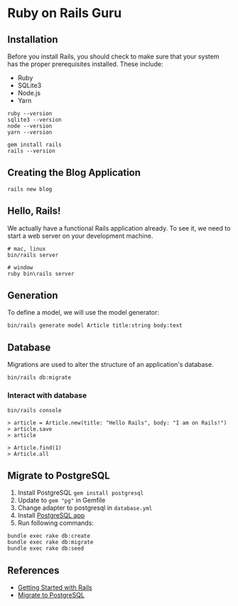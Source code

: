# Ruby on Rails Guru

## Installation
Before you install Rails, you should check to make sure that your system has the proper prerequisites installed. These include:
- Ruby
- SQLite3
- Node.js
- Yarn

```shell
ruby --version
sqlite3 --version
node --version
yarn --version

gem install rails
rails --version
```

## Creating the Blog Application
```shell
rails new blog
```

## Hello, Rails!
We actually have a functional Rails application already. To see it, we need to start a web server on your development machine.

```shell
# mac, linux
bin/rails server

# window
ruby bin\rails server
```

## Generation
To define a model, we will use the model generator:
```shell
bin/rails generate model Article title:string body:text
```

## Database
Migrations are used to alter the structure of an application's database.

```shell
bin/rails db:migrate
```

### Interact with database

```shell
bin/rails console
```

```
> article = Article.new(title: "Hello Rails", body: "I am on Rails!")
> article.save
> article

> Article.find(1)
> Article.all
```

## Migrate to PostgreSQL
1. Install PostgreSQL `gem install postgresql`
2. Update to `gem "pg"` in Gemfile
3. Change adapter to postgresql in `database.yml`
4. Install [PostgreSQL app](https://postgresapp.com/downloads.html)
5. Run following commands:
```shell
bundle exec rake db:create
bundle exec rake db:migrate
bundle exec rake db:seed
```

## References
- [Getting Started with Rails](https://guides.rubyonrails.org/getting_started.html)
- [Migrate to PostgreSQL](https://medium.com/@virtual_khan/converting-rails-from-sqlite3-to-postgresql-d97023314a14)